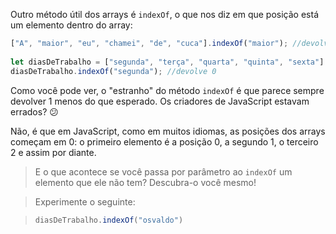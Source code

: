 Outro método útil dos arrays é `indexOf`, o que nos diz em que posição está um elemento dentro do array:

``` javascript
["A", "maior", "eu", "chamei", "de", "cuca"].indexOf("maior"); //devolve 1
 
let diasDeTrabalho = ["segunda", "terça", "quarta", "quinta", "sexta"]
diasDeTrabalho.indexOf("segunda"); //devolve 0
```

Como você pode ver, o "estranho" do método `indexOf` é que parece sempre devolver 1 menos do que esperado. Os criadores de JavaScript estavam errados? :confused:

Não, é que em JavaScript, como em muitos idiomas, as posições dos arrays começam em 0: o primeiro elemento é a posição 0, a segundo 1, o terceiro 2 e assim por diante.

> E o que acontece se você passa por parâmetro ao `indexOf` um elemento que ele não tem? Descubra-o você mesmo!

> Experimente o seguinte:

> ``` javascript
> diasDeTrabalho.indexOf("osvaldo")
> ```
